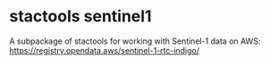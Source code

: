 # stactools sentinel1

A subpackage of stactools for working with Sentinel-1 data on AWS:
https://registry.opendata.aws/sentinel-1-rtc-indigo/
